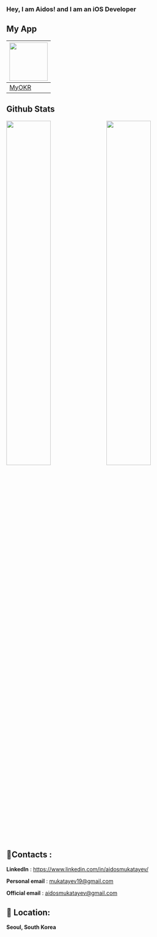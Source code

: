 ### Hey, I am Aidos! and I am an iOS Developer

## My App
| <img src="https://user-images.githubusercontent.com/53441647/214018934-b3dce3a3-6224-484a-81e2-a97baa2c478b.png" width="100"/> |
| - |
| [MyOKR](https://apps.apple.com/us/app/myokr/id1659425586) |

## Github Stats

<img  src="https://github-readme-stats.vercel.app/api?username=mukatayev1&show_icons=true&theme=dark" width="48%" align="right" >
<img  src="https://github-readme-streak-stats.herokuapp.com/?user=mukatayev1&theme=dark" width="48%" >



## :iphone:Contacts :
**LinkedIn** : https://www.linkedin.com/in/aidosmukatayev/

**Personal email** : mukatayev19@gmail.com

**Official email** : aidosmukatayev@gmail.com

## :round_pushpin: Location:
**Seoul, South Korea**
